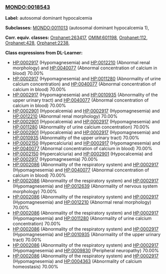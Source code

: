 
### [MONDO:0018543](http://purl.obolibrary.org/obo/MONDO_0018543)
**Label:** autosomal dominant hypocalcemia

**Subclasses:** [MONDO:0011013](http://purl.obolibrary.org/obo/MONDO_0011013) (autosomal dominant hypocalcemia 1), 

**Corr. equiv. classes:** [Orphanet:263417](http://www.orpha.net/ORDO/Orphanet_263417), [OMIM:601198](http://purl.obolibrary.org/obo/OMIM_601198), [Orphanet:112](http://www.orpha.net/ORDO/Orphanet_112), [Orphanet:428](http://www.orpha.net/ORDO/Orphanet_428), [Orphanet:2238](http://www.orpha.net/ORDO/Orphanet_2238), 

**Class expressions from DL-Learner:**

- [HP:0002917](http://purl.obolibrary.org/obo/HP_0002917) (Hypomagnesemia) and [HP:0012210](http://purl.obolibrary.org/obo/HP_0012210) (Abnormal renal morphology) and [HP:0040077](http://purl.obolibrary.org/obo/HP_0040077) (Abnormal concentration of calcium in blood) 70.00%
- [HP:0002917](http://purl.obolibrary.org/obo/HP_0002917) (Hypomagnesemia) and [HP:0011280](http://purl.obolibrary.org/obo/HP_0011280) (Abnormality of urine calcium concentration) and [HP:0040077](http://purl.obolibrary.org/obo/HP_0040077) (Abnormal concentration of calcium in blood) 70.00%
- [HP:0002917](http://purl.obolibrary.org/obo/HP_0002917) (Hypomagnesemia) and [HP:0010935](http://purl.obolibrary.org/obo/HP_0010935) (Abnormality of the upper urinary tract) and [HP:0040077](http://purl.obolibrary.org/obo/HP_0040077) (Abnormal concentration of calcium in blood) 70.00%
- [HP:0002901](http://purl.obolibrary.org/obo/HP_0002901) (Hypocalcemia) and [HP:0002917](http://purl.obolibrary.org/obo/HP_0002917) (Hypomagnesemia) and [HP:0012210](http://purl.obolibrary.org/obo/HP_0012210) (Abnormal renal morphology) 70.00%
- [HP:0002901](http://purl.obolibrary.org/obo/HP_0002901) (Hypocalcemia) and [HP:0002917](http://purl.obolibrary.org/obo/HP_0002917) (Hypomagnesemia) and [HP:0011280](http://purl.obolibrary.org/obo/HP_0011280) (Abnormality of urine calcium concentration) 70.00%
- [HP:0002901](http://purl.obolibrary.org/obo/HP_0002901) (Hypocalcemia) and [HP:0002917](http://purl.obolibrary.org/obo/HP_0002917) (Hypomagnesemia) and [HP:0010935](http://purl.obolibrary.org/obo/HP_0010935) (Abnormality of the upper urinary tract) 70.00%
- [HP:0002150](http://purl.obolibrary.org/obo/HP_0002150) (Hypercalciuria) and [HP:0002917](http://purl.obolibrary.org/obo/HP_0002917) (Hypomagnesemia) and [HP:0040077](http://purl.obolibrary.org/obo/HP_0040077) (Abnormal concentration of calcium in blood) 70.00%
- [HP:0002150](http://purl.obolibrary.org/obo/HP_0002150) (Hypercalciuria) and [HP:0002901](http://purl.obolibrary.org/obo/HP_0002901) (Hypocalcemia) and [HP:0002917](http://purl.obolibrary.org/obo/HP_0002917) (Hypomagnesemia) 70.00%
- [HP:0002086](http://purl.obolibrary.org/obo/HP_0002086) (Abnormality of the respiratory system) and [HP:0002917](http://purl.obolibrary.org/obo/HP_0002917) (Hypomagnesemia) and [HP:0040077](http://purl.obolibrary.org/obo/HP_0040077) (Abnormal concentration of calcium in blood) 70.00%
- [HP:0002086](http://purl.obolibrary.org/obo/HP_0002086) (Abnormality of the respiratory system) and [HP:0002917](http://purl.obolibrary.org/obo/HP_0002917) (Hypomagnesemia) and [HP:0012639](http://purl.obolibrary.org/obo/HP_0012639) (Abnormality of nervous system morphology) 70.00%
- [HP:0002086](http://purl.obolibrary.org/obo/HP_0002086) (Abnormality of the respiratory system) and [HP:0002917](http://purl.obolibrary.org/obo/HP_0002917) (Hypomagnesemia) and [HP:0012210](http://purl.obolibrary.org/obo/HP_0012210) (Abnormal renal morphology) 70.00%
- [HP:0002086](http://purl.obolibrary.org/obo/HP_0002086) (Abnormality of the respiratory system) and [HP:0002917](http://purl.obolibrary.org/obo/HP_0002917) (Hypomagnesemia) and [HP:0011280](http://purl.obolibrary.org/obo/HP_0011280) (Abnormality of urine calcium concentration) 70.00%
- [HP:0002086](http://purl.obolibrary.org/obo/HP_0002086) (Abnormality of the respiratory system) and [HP:0002917](http://purl.obolibrary.org/obo/HP_0002917) (Hypomagnesemia) and [HP:0010935](http://purl.obolibrary.org/obo/HP_0010935) (Abnormality of the upper urinary tract) 70.00%
- [HP:0002086](http://purl.obolibrary.org/obo/HP_0002086) (Abnormality of the respiratory system) and [HP:0002917](http://purl.obolibrary.org/obo/HP_0002917) (Hypomagnesemia) and [HP:0009830](http://purl.obolibrary.org/obo/HP_0009830) (Peripheral neuropathy) 70.00%
- [HP:0002086](http://purl.obolibrary.org/obo/HP_0002086) (Abnormality of the respiratory system) and [HP:0002917](http://purl.obolibrary.org/obo/HP_0002917) (Hypomagnesemia) and [HP:0004363](http://purl.obolibrary.org/obo/HP_0004363) (Abnormality of calcium homeostasis) 70.00%


